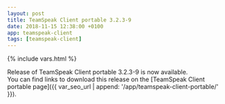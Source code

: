 ```yaml
---
layout: post
title: TeamSpeak Client portable 3.2.3-9
date: 2018-11-15 12:38:00 +0100
app: teamspeak-client
tags: [teamspeak-client]
---
```

{% include vars.html %}

Release of TeamSpeak Client portable 3.2.3-9 is now available.<br />
You can find links to download this release on the [TeamSpeak Client portable page]({{ var_seo_url | append: '/app/teamspeak-client-portable/' }}).